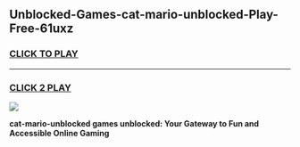 
## Unblocked-Games-cat-mario-unblocked-Play-Free-61uxz
<h3>
<a href="https://premium76.site?title=cat-mario-unblocked&ref=18A1">CLICK TO PLAY</a></h3>
<hr>

<h3>
<a href="https://premium76.site?title=cat-mario-unblocked&ref=18A1">CLICK 2 PLAY</a>
  
</h3>

<a href="https://premium76.site?title=cat-mario-unblocked&ref=18A1"><img src="https://clearcache.store/games.png"></a>


**cat-mario-unblocked games unblocked: Your Gateway to Fun and Accessible Online Gaming**
